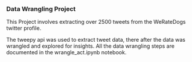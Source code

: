 ### Data Wrangling Project
This Project involves extracting over 2500 tweets from the WeRateDogs twitter profile. 

The tweepy api was used to extract tweet data, there after the data was wrangled and explored for insights.
All the data wrangling steps are documented in the wrangle_act.ipynb notebook.

